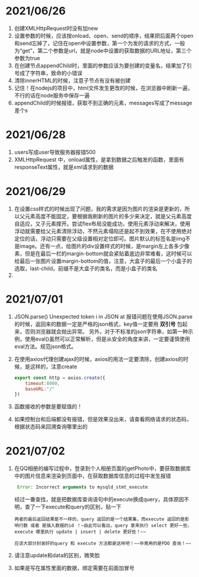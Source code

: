 # 2021/06/26

1. 创建XMLHttpRequest时没有加new
2. 设置参数的时候，应该按onload、open、send的顺序，结果把后面两个open和send忘掉了，记住在open中设置参数，第一个为发的请求的方式，一般为“get”，第二个参数是url，就是node中设置的获取数据的URL地址，第三个参数为true
3. 在创建节点appendChild时，里面的参数应该为要创建的变量名，结果加了引号成了字符串，致命的小错误
4. 清除innerHTML的时候，注意子节点有没有被创建
5. 记住！在nodejs的项目中，html文件发生更改的时候，在浏览器中刷新一遍，不行的话在node服务中保存一遍
6. appendChild的时候报错，获取不到正确的元素，messages写成了message差个s

# 2021/06/28

1. users写成user导致服务器报错500
2. XMLHttpRequest 中，onload属性，是拿到数据之后触发的函数，里面有responseText属性，就是xml请求到的数据

# 2021/06/29

1. 在设置css样式的时候出现了问题，我的需求是因为图片的渲染是更新的，所以父元素高度不能固定，要根据我刷新的图片的多少来决定，就是父元素高度自适应，又子元素撑开。尝试flex布局没能成功，使用元素浮动来解决，使用浮动就需要给父元素清除浮动，不然元素塌陷还是起不到效果，在不使用绝对定位的话，浮动只需要在父级设置相对定位即可。图片默认的标签名是img不是image。还有一点，给图片的div设置样式的时候，是margin左上各多少像素，但是在最后一栏的margin-bottom就会紧贴着底边非常难看，这时候可以给最后一张图片设置margin-bottom的值，注意，大盒子的最后一个小盒子的选取，last-child，前缀不是大盒子的类名，而是小盒子的类名
2. 

# 2021/07/01

1. JSON.parse() Unexpected token i in JSON at  报错问题在使用JSON.parse的时候，返回来的数据一定是严格的json格式，key值一定要用 **双引号** 包起来，否则浏览器就会抛出异常。 
   另外，对于不标准的json字符串，如第一种示例，使用eval()虽然可以正常解析，但是从安全的角度来讲，一定要谨慎使用eval方法。规范json格式。

2. 在使用axios代理创建ajax的时候，axios的用法一定要清除，创建axios的时候，是这样的，注意create

   ```js
   export const http = axios.create({
       timeout:8000,
       baseURL:"/"
   })
   ```

   

3. 函数接收的参数是要赋值的！

4. 如果控制台和后端都没有报错，但是效果没出来，请查看网络请求的状态码，根据状态码来回溯查询哪里出的

# 2021/07/02

1. 在QQ相册的编写过程中，登录到个人相册页面的getPhoto中，要获取数据库中的图片信息来渲染到页面中，在获取数据库信息的过程中发生报错

   ```js
    Error: Incorrect arguments to mysqld_stmt_execute
   ```

   经过一番查找，就是把数据库查询语句中的execute换成query，具体原因不明，查了一下execute和query的区别，贴一下

   ```
   两者的最后返回结果是不一样的，query 返回的是一个结果集，而execute 返回的是影响行数 或者 是插入数据的id ！~由此可以看出，query 拿来执行 select 更好一些，execute 哪里执行 update | insert | delete 更好些！~~
   
   应该大部分封装好的query 和 execute 方法都是这样吧！~~毕竟用的是PDO 查询！~~
   ```

2. 请注意update和data的区别，微笑脸

3. 如果是写在属性里面的数据，绑定需要在前面加冒号

